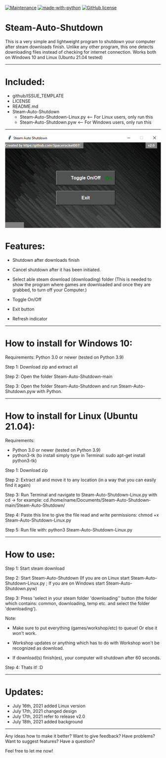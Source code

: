[![Maintenance](https://img.shields.io/badge/Maintained%3F-yes-green.svg)](https://GitHub.com/Naereen/StrapDown.js/graphs/commit-activity)
[![made-with-python](https://img.shields.io/badge/Made%20with-Python-1f425f.svg)](https://www.python.org/)
[![GitHub license](https://img.shields.io/github/license/Naereen/StrapDown.js.svg)](https://github.com/Naereen/StrapDown.js/blob/master/LICENSE)

# Steam-Auto-Shutdown

This is a very simple and lightweight program to shutdown your computer after steam downloads finish. 
Unlike any other program, this one detects downloading files instead of checking for internet connection. 
Works both on Windows 10 and Linux (Ubuntu 21.04 tested)

------

# Included:
- github/ISSUE_TEMPLATE
- LICENSE
- README.md
- Steam-Auto-Shutdown
    - Steam-Auto-Shutdown-Linux.py <-- For Linux users, only run this
    - Steam-Auto-Shutdown.pyw <-- For Windows users, only run this

-----
![Example](Example.png)

# Features:


- Shutdown after downloads finish

- Cancel shutdown after it has been initiated.

- Select able steam download (downloading) folder (This is needed to show the program where games are downloaded and once they are grabbed, to turn off your Computer.)

- Toggle On/Off 

- Exit button

- Refresh indicator

-----

# How to install for Windows 10:


Requirements: Python 3.0 or newer (tested on Python 3.9)

 
Step 1: Download zip and extract all


Step 2: Open the folder Steam-Auto-Shutdown-main 


Step 3: Open the folder Steam-Auto-Shutdown and run Steam-Auto-Shutdown.pyw with Python.

-----

# How to install for Linux (Ubuntu 21.04):


Requirements: 
- Python 3.0 or newer (tested on Python 3.9)
- python3-tk (to install simply type in Terminal: sudo apt-get install python3-tk)


Step 1: Download zip 


Step 2: Extract all and move it to any location (in a way that you can easily find it again)


Step 3: Run Terminal and navigate to Steam-Auto-Shutdown-Linux.py with cd -> for example: cd /home/name/Documents/Steam-Auto-Shutdown-main/Steam-Auto-Shutdown/


Step 4: Paste this line to give the file read and write permissions: chmod +x Steam-Auto-Shutdown-Linux.py


Step 5: Run file with: python3 Steam-Auto-Shutdown-Linux.py


---------

# How to use:


Step 1: Start steam download


Step 2: Start Steam-Auto-Shutdown (If you are on Linux start Steam-Auto-Shutdown-Linux.py ; If you are on Windows start Steam-Auto-Shutdown.pyw)


Step 3: Press 'select in your steam folder 'downloading'' button (the folder which contains: common, downloading, temp etc. and select the folder 'downloading').


Note:


- Make sure to put everything (games/workshop/etc) to queue! Or else it won't work.


- Workshop updates or anything which has to do with Workshop won't be recognized as download.


- If download(s) finish(es), your computer will shutdown after 60 seconds.


Step 4: Thats it! :D

-----------
# Updates:

- July 16th, 2021 added Linux version
- July 17th, 2021 changed design
- July 17th, 2021 refer to release v2.0
- July 18th, 2021 added background

---------
Any ideas how to make it better? Want to give feedback? Have problems? Want to suggest features? Have a question?


Feel free to let me now!
